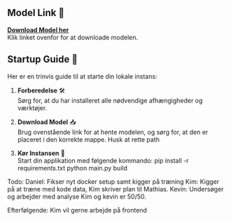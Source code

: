 ## Model Link 🔗

**[Download Model her](https://huggingface.co/tensorblock/Llama-3.2-3B-GGUF/blob/main/Llama-3.2-3B-Q5_K_M.gguf)**  
Klik linket ovenfor for at downloade modelen.

## Startup Guide 🚀

Her er en trinvis guide til at starte din lokale instans:

1. **Forberedelse** 🛠️  
   Sørg for, at du har installeret alle nødvendige afhængigheder og værktøjer.

2. **Download Model** 📥  
   Brug ovenstående link for at hente modelen, og sørg for, at den er placeret i den korrekte mappe.
   Husk at rette path  

3. **Kør Instansen** 🏃  
   Start din applikation med følgende kommando:
   pip install -r requirements.txt
   python main.py build 

Todo: 
Daniel: Fikser nyt docker setup samt kigger på træning 
Kim: Kigger på at træne med kode data, Kim skriver plan til Mathias. 
Kevin: Undersøger og arbejder med analyse Kim og kevin er 50/50.

Efterfølgende: 
Kim vil gerne arbejde på frontend

